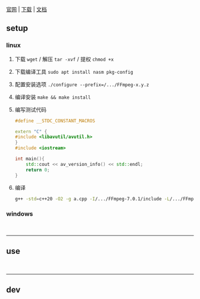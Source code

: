 [官网](https://ffmpeg.org/) | [下载](https://ffmpeg.org/download.html) | [文档](https://ffmpeg.org/documentation.html)

## setup

### linux

1. 下载 `wget` / 解压 `tar -xvf` / 提权 `chmod +x`

2. 下载编译工具 `sudo apt install nasm pkg-config`

3. 配置安装选项 `./configure --prefix=/.../FFmpeg-x.y.z`

4. 编译安装 `make && make install`

5. 编写测试代码
    ```cpp
    #define __STDC_CONSTANT_MACROS

    extern "C" {
    #include <libavutil/avutil.h>
    }
    #include <iostream>

    int main(){
        std::cout << av_version_info() << std::endl;
        return 0;
    }
    ```

6. 编译
    ```bash
    g++ -std=c++20 -O2 -g a.cpp -I/.../FFmpeg-7.0.1/include -L/.../FFmpeg-7.0.1/lib -o a -lavutil
    ```

### windows

<br>

---

## use



<br>

---

## dev


